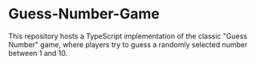 # Guess-Number-Game
This repository hosts a TypeScript implementation of the classic "Guess Number" game, where players try to guess a randomly selected number between 1 and 10. 
